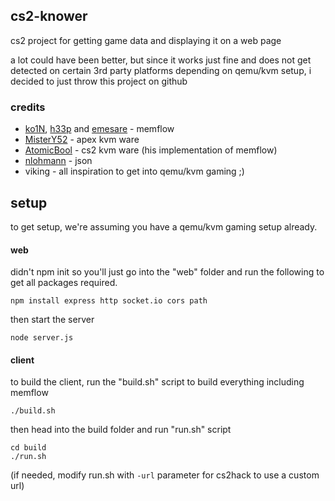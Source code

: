 ## cs2-knower

cs2 project for getting game data and displaying it on a web page

a lot could have been better, but since it works just fine and does not get detected on certain 3rd party platforms depending on qemu/kvm setup, i decided to just throw this project on github

### credits
- [ko1N](https://github.com/ko1N), [h33p](https://github.com/h33p) and [emesare](https://github.com/emesare) - memflow
- [MisterY52](https://github.com/MisterY52) - apex kvm ware
- [AtomicBool](https://github.com/AtomicBool) - cs2 kvm ware (his implementation of memflow)
- [nlohmann](https://github.com/nlohmann/json) - json
- viking - all inspiration to get into qemu/kvm gaming ;)

## setup 
to get setup, we're assuming you have a qemu/kvm gaming setup already.

#### web
didn't npm init so you'll just go into the "web" folder and run the following to get all packages required.
```
npm install express http socket.io cors path
```
then start the server
```
node server.js
```

#### client
to build the client, run the "build.sh" script to build everything including memflow
```
./build.sh
```
then head into the build folder and run "run.sh" script
```
cd build
./run.sh
```
(if needed, modify run.sh with ```-url``` parameter for cs2hack to use a custom url)
